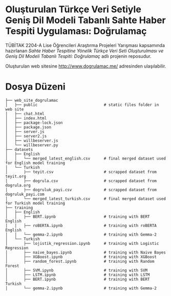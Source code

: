 # Oluşturulan Türkçe Veri Setiyle Geniş Dil Modeli Tabanlı Sahte Haber Tespiti Uygulaması: Doğrulamaç
TÜBİTAK 2204-A Lise Öğrencileri Araştırma Projeleri Yarışması kapsamında hazırlanan _Sahte Haber Tespitine Yönelik Türkçe Veri Seti Oluşturulması ve Geniş Dil Modeli Tabanlı Tespiti: Doğrulamaç_ adlı projenin reposudur. 

Oluşturulan web sitesine http://www.dogrulamac.me/ adresinden ulaşılabilir.

# Dosya Düzeni
```
├── web_site_dogrulamac                    
│   ├── public                             # static files folder in web site
│   ├── chat.html                          
│   ├── index.html                         
│   ├── package-lock.json                  
│   ├── package.json                       
│   ├── server.js                          
│   ├── server2.js                         
│   ├── willbeserver.js                    
│   └── willbeserver.py                    
├── datasets                               
│   ├── English                            
│   │   └── merged_latest_english.csv      # final merged dataset used for English model training
│   └── Turkish                            
│       ├── teyit.csv                      # scrapped dataset from teyit.org
│       ├── dogrula.csv                    # scrapped dataset from dogrula.org
│       ├── dogruluk_payi.csv              # scrapped dataset from dogruluk_payi.com
│       └── merged_latest_turkish.csv      # final merged dataset used for Turkish model training
├── training                               
│   ├── English                            
│   │   ├── BERT.ipynb                     # training with BERT English
│   │   ├── roBERTA.ipynb                  # training with roBERTA English
│   │   └── gemma-2.ipynb                  # training with Gemma-2
│   └── Turkish                            
│       ├── lojistik_regression.ipynb      # training with Logistic Regression
│       ├── naive_bayes.ipynb              # training with Naive Bayes
│       ├── XGBoost.ipynb                  # training with XGBoost
│       ├── random_forest.ipynb            # training with Random Forest
│       ├── SVM.ipynb                      # training with SVM
│       ├── LSTM.ipynb                     # training with LSTM
│       ├── BERT.ipynb                     # training with BERT Turkish
│       └── gemma-2.ipynb                  # training with Gemma-2
```
```
